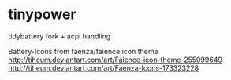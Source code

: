tinypower
=========

tidybattery fork + acpi handling

Battery-Icons from faenza/faience icon theme 
http://tiheum.deviantart.com/art/Faience-icon-theme-255099649
http://tiheum.deviantart.com/art/Faenza-Icons-173323228
